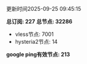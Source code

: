 更新时间2025-09-25 09:45:15

**总订阅: 227**
**总节点: 32286**
- vless节点: 7001
- hysteria2节点: 14

**google ping有效节点: 213**
